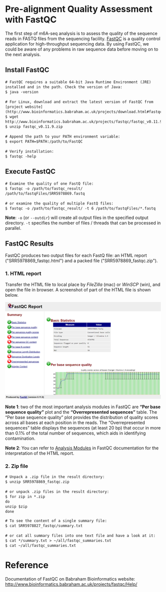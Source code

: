 # Pre-alignment Quality Assessment with FastQC

The first step of m6A-seq analysis is to assess the quality of the sequence reads in FASTQ files from the sequencing facility. [FastQC](http://www.bioinformatics.babraham.ac.uk/projects/fastqc/) is a quality control application for high-throughput sequencing data. By using FastQC, we could be aware of any problems in raw sequence data before moving on to the next analysis. 

## Install FastQC

```shell
# FastQC requires a suitable 64-bit Java Runtime Environment (JRE) installed and in the path. Check the version of Java:
$ java -version

# For Linux, download and extract the latest version of FastQC from [project website](http://www.bioinformatics.babraham.ac.uk/projects/download.html#fastqc):
$ wget http://www.bioinformatics.babraham.ac.uk/projects/fastqc/fastqc_v0.11.9.zip
$ unzip fastqc_v0.11.9.zip

# Append the path to your PATH environment variable:
$ export PATH=$PATH:/path/to/FastQC

# Verify installation:
$ fastqc -help
```



## Execute FastQC

```shell
# Examine the quality of one FastQ file:
$ fastqc -o /path/to/fastqc_result/ /path/to/fastqFiles/SRR5978869.fastq

# or examine the quality of multiple FastQ files:
$ fastqc -o /path/to/fastqc_result/ -t 6 /path/to/fastqFiles/*.fastq
```

**Note**: `-o` (or `--outdir`) will create all output files in the specified output directory. `-t` specifies the number of files / threads that can be processed in parallel.



## FastQC Results

FastQC produces two output files for each FastQ file: an HTML report ("SRR5978869_fastqc.html") and a packed file ("SRR5978869_fastqc.zip").

### 1. HTML report

Transfer the HTML file to local place by *FileZilla* (mac) or *WinSCP* (win), and open the file in browser. A screenshot of part of the HTML file is shown below.

![fastqc_html_report](../assets/images/M1/fastqc_html_report.png)

**Note 1**: two of the most important analysis modules in FastQC are **“Per base sequence quality”** plot and the **“Overrepresented sequences”** table. The “Per base sequence quality” plot provides the distribution of quality scores across all bases at each position in the reads. The “Overrepresented sequences” table displays the sequences (at least 20 bp) that occur in more than 0.1% of the total number of sequences, which aids in identifying contamination. 

**Note 2**: You can refer to [Analysis Modules](http://www.bioinformatics.babraham.ac.uk/projects/fastqc/Help/3%20Analysis%20Modules/) in FastQC documentation for the interpretation of the HTML report. 

### 2. Zip file

```shell
# Unpack a .zip file in the result directory:
$ unzip SRR5978869_fastqc.zip

# or unpack .zip files in the result directory:
$ for zip in *.zip
do
unzip $zip
done
```



```shell
# To see the content of a single summary file:
$ cat SRR5978827_fastqc/summary.txt

# or cat all summary files into one text file and have a look at it:
$ cat */summary.txt > ~/all/fastqc_summaries.txt
$ cat ~/all/fastqc_summaries.txt
```



# Reference

Documentation of FastQC on Babraham Bioinformatics website: http://www.bioinformatics.babraham.ac.uk/projects/fastqc/Help/



